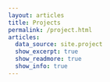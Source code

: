 ```yaml
---
layout: articles
title: Projects
permalink: /project.html
articles:
  data_source: site.project
  show_excerpt: true
  show_readmore: true
  show_info: true
---
```



